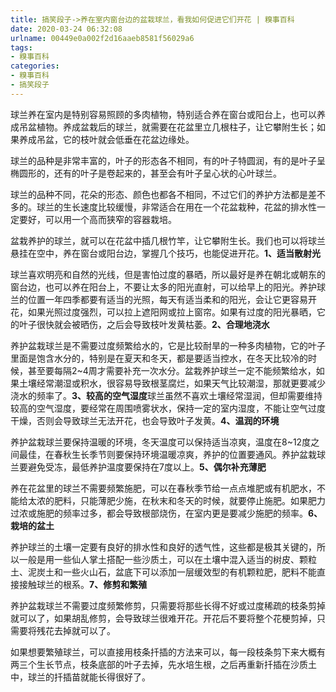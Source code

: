 ```yaml
---
title: 搞笑段子->养在室内窗台边的盆栽球兰，看我如何促进它们开花 | 糗事百科
date: 2020-03-24 06:32:08
urlname: 00449e0a002f2d16aaeb8581f56029a6
tags: 
- 糗事百科
categories:
- 糗事百科
- 搞笑段子
---
```

球兰养在室内是特别容易照顾的多肉植物，特别适合养在窗台或阳台上，也可以养成吊盆植物。养成盆栽后的球兰，就需要在花盆里立几根柱子，让它攀附生长；如果养成吊盆，它的枝叶就会低垂在花盆边缘处。

球兰的品种是非常丰富的，叶子的形态各不相同，有的叶子特圆润，有的是叶子呈椭圆形的，还有的叶子是卷起来的，甚至会有叶子呈心状的心叶球兰。

球兰的品种不同，花朵的形态、颜色也都各不相同，不过它们的养护方法都是差不多的。球兰的生长速度比较缓慢，非常适合在用在一个花盆栽种，花盆的排水性一定要好，可以用一个高而狭窄的容器栽培。

盆栽养护的球兰，就可以在花盆中插几根竹竿，让它攀附生长。我们也可以将球兰悬挂在空中，养在窗台或阳台边，掌握几个技巧，也能促进开花。**1、适当散射光**

球兰喜欢明亮和自然的光线，但是害怕过度的暴晒，所以最好是养在朝北或朝东的窗台边，也可以养在阳台上，不要让太多的阳光直射，可以给早上的阳光。养护球兰的位置一年四季都要有适当的光照，每天有适当柔和的阳光，会让它更容易开花，如果光照过度强烈，可以拉上遮阳网或拉上窗帘。如果有过度的阳光暴晒，它的叶子很快就会被晒伤，之后会导致枝叶发黄枯萎。**2、合理地浇水**

养护盆栽球兰是不需要过度频繁给水的，它是比较耐旱的一种多肉植物，它的叶子里面是饱含水分的，特别是在夏天和冬天，都是要适当控水，在冬天比较冷的时候，甚至要每隔2~4周才需要补充一次水分。盆栽养护球兰一定不能频繁给水，如果土壤经常潮湿或积水，很容易导致根茎腐烂，如果天气比较潮湿，那就更要减少浇水的频率了。**3、较高的空气湿度**球兰虽然不喜欢土壤经常湿润，但却需要维持较高的空气湿度，要经常在周围喷雾状水，保持一定的室内湿度，不能让空气过度干燥，否则会导致球兰无法开花，也会导致叶子发黄。**4、温润的环境**

养护盆栽球兰要保持温暖的环境，冬天温度可以保持适当凉爽，温度在8~12度之间最佳，在春秋生长季节则要保持环境温暖凉爽，养护的位置要通风。养护盆栽球兰要避免受冻，最低养护温度要保持在7度以上。**5、偶尔补充薄肥**

养在花盆里的球兰不需要频繁施肥，可以在春秋季节给一点点堆肥或有机肥水，不能给太浓的肥料，只能薄肥少施，在秋末和冬天的时候，就要停止施肥。如果肥力过浓或施肥的频率过多，都会导致根部烧伤，在室内更是要减少施肥的频率。**6、栽培的盆土**

养护球兰的土壤一定要有良好的排水性和良好的透气性，这些都是极其关键的，所以一般是用一些仙人掌土搭配一些沙质土，可以在土壤中混入适当的树皮、颗粒土、泥炭土和一些火山石，盆底下可以添加一层缓效型的有机颗粒肥，肥料不能直接接触球兰的根系。**7、修剪和繁殖**

养护盆栽球兰不需要过度频繁修剪，只需要将那些长得不好或过度稀疏的枝条剪掉就可以了，如果胡乱修剪，会导致球兰很难开花。开花后不要将整个花梗剪掉，只需要将残花去掉就可以了。

如果想要繁殖球兰，可以直接用枝条扦插的方法来可以，每一段枝条剪下来大概有两三个生长节点，枝条底部的叶子去掉，先水培生根，之后再重新扦插在沙质土中，球兰的扦插苗就能长得很好了。


